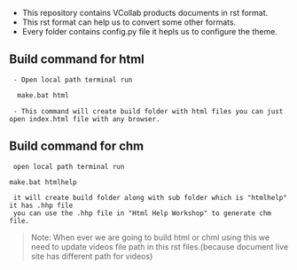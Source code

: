 
- This repository contains VCollab products documents in rst format.  
- This rst format can help us to convert some other formats.
- Every folder contains config.py file it hepls us to configure the theme.
## Build command for html 
     - Open local path terminal run 
     
```sh
  make.bat html
```

     - This command will create build folder with html files you can just open index.html file with any browser.
## Build command for chm 
     open local path terminal run
```sh
make.bat htmlhelp
```
     it will create build folder along with sub folder which is "htmlhelp" it has .hhp file 
     you can use the .hhp file in "Html Help Workshop" to generate chm file.  
> Note: When ever we are going to build html or chml using this we need to update videos file path in this rst files.(because document live site has different path for videos)

